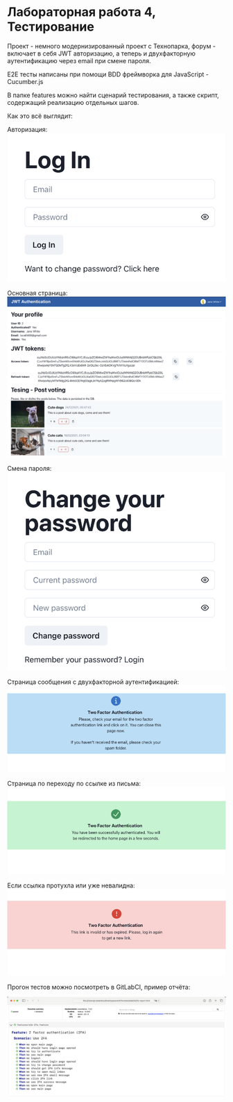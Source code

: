 # Лабораторная работа 4, Тестирование

Проект - немного модернизированный проект с Технопарка, форум - включает в себя JWT авторизацию, а теперь и двухфакторную аутентификацию через email при смене пароля.

E2E тесты написаны при помощи BDD фреймворка для JavaScript - Cucumber.js

В папке features можно найти сценарий тестирования, а также скрипт, содержащий реализацию отдельных шагов.

Как это всё выглядит:

Авторизация:
![login](images/login.png)

Основная страница:
![demo](images/demo_dashboard.png)

Смена пароля:
![change](images/change.png)

Страница сообщения с двухфакторной аутентификацией:
![info](images/demo_two_factor_info.png)

Страница по переходу по ссылке из письма:
![success](images/demo_two_factor_success.png)

Если ссылка протухла или уже невалидна:
![error](images/demo_two_factor_error.png)

Прогон тестов можно посмотреть в GitLabCI, пример отчёта:

![report](images/report.png)
